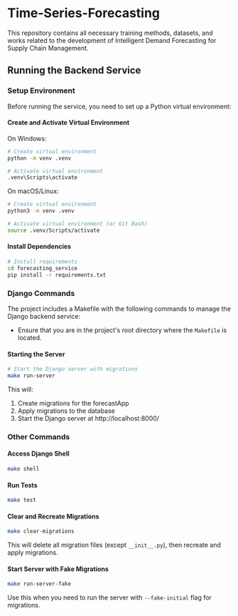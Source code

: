 # Time-Series-Forecasting
This repository contains all necessary training methods, datasets, and works related to the development of Intelligent Demand Forecasting for Supply Chain Management.

## Running the Backend Service

### Setup Environment

Before running the service, you need to set up a Python virtual environment:

#### Create and Activate Virtual Environment

On Windows:
```bash
# Create virtual environment
python -m venv .venv

# Activate virtual environment
.venv\Scripts\activate
```

On macOS/Linux:
```bash
# Create virtual environment
python3 -m venv .venv

# Activate virtual environment (or Git Bash)
source .venv/Scripts/activate
```

#### Install Dependencies
```bash
# Install requirements
cd forecasting_service
pip install -r requirements.txt
```

### Django Commands

The project includes a Makefile with the following commands to manage the Django backend service:

- Ensure that you are in the project's root directory where the `Makefile` is located.

#### Starting the Server
```bash
# Start the Django server with migrations
make run-server
```
This will:
1. Create migrations for the forecastApp
2. Apply migrations to the database
3. Start the Django server at http://localhost:8000/

### Other Commands

#### Access Django Shell
```bash
make shell
```

#### Run Tests
```bash
make test
```

#### Clear and Recreate Migrations
```bash
make clear-migrations
```
This will delete all migration files (except `__init__.py`), then recreate and apply migrations.

#### Start Server with Fake Migrations
```bash
make run-server-fake
```
Use this when you need to run the server with `--fake-initial` flag for migrations.